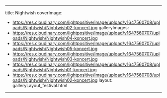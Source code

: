 
---
title: Nightwish
coverImage:
  - https://res.cloudinary.com/lightpositive/image/upload/v1647560708/uploads/Nightwish/Nightwish02-koncert.jpg
galleryImages:
   - https://res.cloudinary.com/lightpositive/image/upload/v1647560707/uploads/Nightwish/Nightwish04-koncert.jpg
   - https://res.cloudinary.com/lightpositive/image/upload/v1647560707/uploads/Nightwish/Nightwish05-koncert.jpg
   - https://res.cloudinary.com/lightpositive/image/upload/v1647560707/uploads/Nightwish/Nightwish03-koncert.jpg
   - https://res.cloudinary.com/lightpositive/image/upload/v1647560708/uploads/Nightwish/Nightwish01-koncert.jpg
   - https://res.cloudinary.com/lightpositive/image/upload/v1647560708/uploads/Nightwish/Nightwish02-koncert.jpg
layout: galleryLayout_festival.html
---
